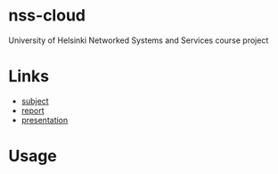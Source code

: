 # nss-cloud
University of Helsinki Networked Systems and Services course project

# Links
- [subject](docs/subject.md)
- [report](docs/report.md)
- [presentation](docs/presentation.md)

# Usage
##